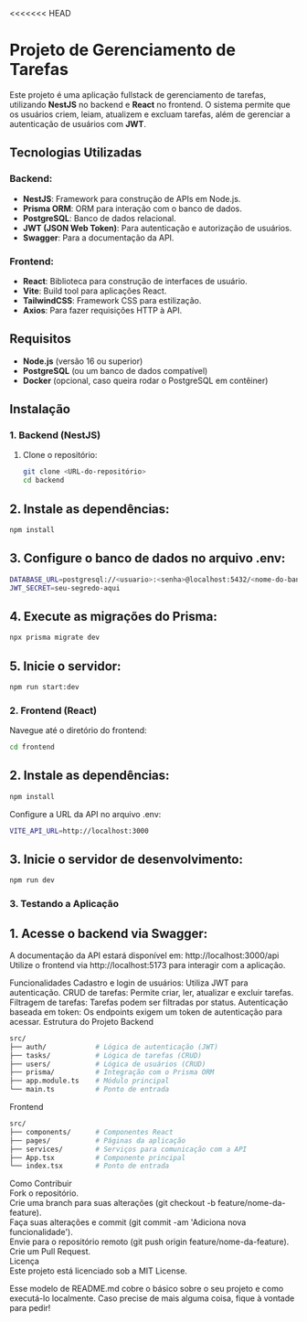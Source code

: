 <<<<<<< HEAD
# Projeto de Gerenciamento de Tarefas

Este projeto é uma aplicação fullstack de gerenciamento de tarefas, utilizando **NestJS** no backend e **React** no frontend. O sistema permite que os usuários criem, leiam, atualizem e excluam tarefas, além de gerenciar a autenticação de usuários com **JWT**.

## Tecnologias Utilizadas

### Backend:
- **NestJS**: Framework para construção de APIs em Node.js.
- **Prisma ORM**: ORM para interação com o banco de dados.
- **PostgreSQL**: Banco de dados relacional.
- **JWT (JSON Web Token)**: Para autenticação e autorização de usuários.
- **Swagger**: Para a documentação da API.

### Frontend:
- **React**: Biblioteca para construção de interfaces de usuário.
- **Vite**: Build tool para aplicações React.
- **TailwindCSS**: Framework CSS para estilização.
- **Axios**: Para fazer requisições HTTP à API.

## Requisitos

- **Node.js** (versão 16 ou superior)
- **PostgreSQL** (ou um banco de dados compatível)
- **Docker** (opcional, caso queira rodar o PostgreSQL em contêiner)

## Instalação

### 1. Backend (NestJS)

1. Clone o repositório:
   ```bash
   git clone <URL-do-repositório>
   cd backend
    ```
## 2. Instale as dependências:

```bash
npm install
 ```
## 3. Configure o banco de dados no arquivo .env:

```bash
DATABASE_URL=postgresql://<usuario>:<senha>@localhost:5432/<nome-do-banco>?schema=public
JWT_SECRET=seu-segredo-aqui
 ```

## 4. Execute as migrações do Prisma:

```bash
npx prisma migrate dev
 ```

## 5. Inicie o servidor:
```bash
npm run start:dev
 ```

### 2. Frontend (React)
Navegue até o diretório do frontend:

```bash
cd frontend
 ```

## 2. Instale as dependências:

```bash
npm install
 ```

Configure a URL da API no arquivo .env:

```bash
VITE_API_URL=http://localhost:3000
 ```
## 3. Inicie o servidor de desenvolvimento:

```bash
npm run dev
 ```

### 3. Testando a Aplicação

## 1. Acesse o backend via Swagger:

A documentação da API estará disponível em: http://localhost:3000/api
Utilize o frontend via http://localhost:5173 para interagir com a aplicação.

Funcionalidades
Cadastro e login de usuários: Utiliza JWT para autenticação.
CRUD de tarefas: Permite criar, ler, atualizar e excluir tarefas.
Filtragem de tarefas: Tarefas podem ser filtradas por status.
Autenticação baseada em token: Os endpoints exigem um token de autenticação para acessar.
Estrutura do Projeto
Backend
```bash
src/
├── auth/            # Lógica de autenticação (JWT)
├── tasks/           # Lógica de tarefas (CRUD)
├── users/           # Lógica de usuários (CRUD)
├── prisma/          # Integração com o Prisma ORM
├── app.module.ts    # Módulo principal
└── main.ts          # Ponto de entrada
 ```

Frontend
```bash
src/
├── components/      # Componentes React
├── pages/           # Páginas da aplicação
├── services/        # Serviços para comunicação com a API
├── App.tsx          # Componente principal
└── index.tsx        # Ponto de entrada
 ```

Como Contribuir   
Fork o repositório.   
Crie uma branch para suas alterações (git checkout -b feature/nome-da-feature).   
Faça suas alterações e commit (git commit -am 'Adiciona nova funcionalidade').   
Envie para o repositório remoto (git push origin feature/nome-da-feature).   
Crie um Pull Request.   
Licença   
Este projeto está licenciado sob a MIT License.   

Esse modelo de README.md cobre o básico sobre o seu projeto e como executá-lo localmente. Caso precise de mais alguma coisa, fique à vontade para pedir!
